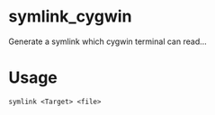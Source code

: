 # symlink_cygwin
Generate a symlink which cygwin terminal can read...
# Usage
```
symlink <Target> <file>
```